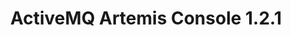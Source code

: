 ---
version: 1.2.1
release_date: 2025-07-02
title: ActiveMQ Artemis Console 1.2.1
shortDescription: Update to HawtIO 4.4.1 and Console usability improvements.
---